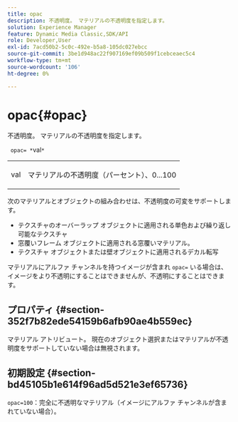 ```yaml
---
title: opac
description: 不透明度。 マテリアルの不透明度を指定します。
solution: Experience Manager
feature: Dynamic Media Classic,SDK/API
role: Developer,User
exl-id: 7acd50b2-5c0c-492e-b5a8-105dc027ebcc
source-git-commit: 3be1d948ac22f907169ef09b509f1cebceaec5c4
workflow-type: tm+mt
source-wordcount: '106'
ht-degree: 0%

---
```


# opac{#opac}

不透明度。 マテリアルの不透明度を指定します。

` opac= *`val`*`

<table id="simpletable_6AB8CD75F526469FBC9FEAE049792EF2"> 
 <tr class="strow"> 
  <td class="stentry"> <p> <span class="varname"> val </span> </p> </td> 
  <td class="stentry"> <p>マテリアルの不透明度（パーセント）、0...100 </p> </td> 
 </tr> 
</table>

次のマテリアルとオブジェクトの組み合わせは、不透明度の可変をサポートします。

* テクスチャのオーバーラップ オブジェクトに適用される単色および繰り返し可能なテクスチャ
* 窓覆いフレーム オブジェクトに適用される窓覆いマテリアル。
* テクスチャ オブジェクトまたは壁オブジェクトに適用されるデカル転写

マテリアルにアルファ チャンネルを持つイメージが含まれ `opac=` いる場合は、イメージをより不透明にすることはできませんが、不透明にすることはできます。

## プロパティ {#section-352f7b82ede54159b6afb90ae4b559ec}

マテリアル アトリビュート。 現在のオブジェクト選択またはマテリアルが不透明度をサポートしていない場合は無視されます。

## 初期設定 {#section-bd45105b1e614f96ad5d521e3ef65736}

`opac=100`：完全に不透明なマテリアル（イメージにアルファ チャンネルが含まれていない場合）。
